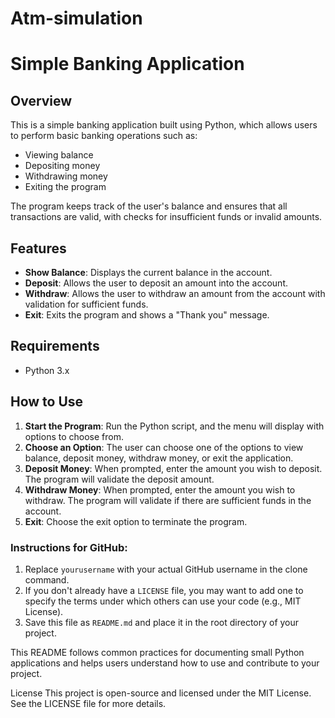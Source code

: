 # Atm-simulation

# Simple Banking Application

## Overview

This is a simple banking application built using Python, which allows users to perform basic banking operations such as:

- Viewing balance
- Depositing money
- Withdrawing money
- Exiting the program

The program keeps track of the user's balance and ensures that all transactions are valid, with checks for insufficient funds or invalid amounts.

## Features

- **Show Balance**: Displays the current balance in the account.
- **Deposit**: Allows the user to deposit an amount into the account.
- **Withdraw**: Allows the user to withdraw an amount from the account with validation for sufficient funds.
- **Exit**: Exits the program and shows a "Thank you" message.

## Requirements

- Python 3.x

## How to Use

1. **Start the Program**: Run the Python script, and the menu will display with options to choose from.
2. **Choose an Option**: The user can choose one of the options to view balance, deposit money, withdraw money, or exit the application.
3. **Deposit Money**: When prompted, enter the amount you wish to deposit. The program will validate the deposit amount.
4. **Withdraw Money**: When prompted, enter the amount you wish to withdraw. The program will validate if there are sufficient funds in the account.
5. **Exit**: Choose the exit option to terminate the program.

### Instructions for GitHub:

1. Replace `yourusername` with your actual GitHub username in the clone command.
2. If you don't already have a `LICENSE` file, you may want to add one to specify the terms under which others can use your code (e.g., MIT License).
3. Save this file as `README.md` and place it in the root directory of your project.

This README follows common practices for documenting small Python applications and helps users understand how to use and contribute to your project.

License
This project is open-source and licensed under the MIT License. See the LICENSE file for more details.

